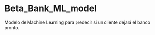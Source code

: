 # Beta_Bank_ML_model
Modelo de Machine Learning para predecir si un cliente dejará el banco pronto.

